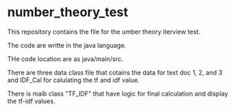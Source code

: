 # number_theory_test
This repository contains the file for the umber theory iterview test. 

The code are writte in the java language.

THe code location are as java/main/src. 

There are three data class file that cotains the data for text doc 1, 2, and 3 and IDF_Cal for calulating the tf and idf value. 

There is maib class "TF_IDF" that have logic for final calculation and display the tf-idf values. 
